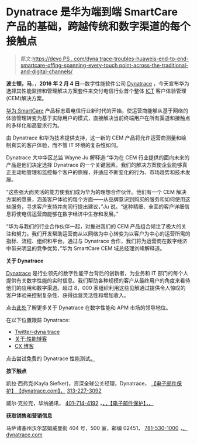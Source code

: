 # Dynatrace 是华为端到端 SmartCare 产品的基础，跨越传统和数字渠道的每个接触点

> 原文:[https://devo PS . com/dyna trace-troubles-huaweis-end-to-end-smartcare-offing-spanning-every-touch point-across-the-traditional-and-digital-channels/](https://devops.com/dynatrace-underpins-huaweis-end-to-end-smartcare-offering-spanning-every-touchpoint-across-traditional-and-digital-channels/)

**波士顿，马**，，**2016 年 2 月 4 日**—数字性能软件公司 [Dynatrace](http://dynatrace.pr-optout.com/Tracking.aspx?Data=HHL%3d%3e.43.CP%3f%401A9%3d%2b%3c4.LP%3f%40083%3a&RE=MC&RI=4344600&Preview=False&DistributionActionID=1079&Action=Follow+Link) ，今天宣布华为选择其性能监控和管理解决方案套件来交付电信行业首个整体 [ICT](http://dynatrace.pr-optout.com/Tracking.aspx?Data=HHL%3d%3e.43.CP%3f%401A9%3d%2b%3c4.LP%3f%40083%3a&RE=MC&RI=4344600&Preview=False&DistributionActionID=1078&Action=Follow+Link) 客户体验管理(CEM)解决方案。

[华为 SmartCare](http://dynatrace.pr-optout.com/Tracking.aspx?Data=HHL%3d%3e.43.CP%3f%401A9%3d%2b%3c4.LP%3f%40083%3a&RE=MC&RI=4344600&Preview=False&DistributionActionID=1077&Action=Follow+Link) 产品标志着电信行业新时代的开始，使运营商能够从基于网络的体验管理转变为基于实际用户的模式，直接解决当前终端用户在所有渠道和接触点的多样化和高要求行为。

由 Dynatrace 和华为技术提供支持，这一新的 CEM 产品将允许运营商测量和绘制真实的客户体验，而不管 IT 环境的复杂性如何。

Dynatrace 大中华区总监 Wayne Ju 解释道:“华为在 CEM 行业提供的面向未来的产品是他们决定选择 Dynatrace 的一个关键因素。我们的解决方案使企业能够真正主动地管理和监控每个客户的旅程，并适应不断变化的行为、市场趋势和技术发展。

“这些强大而灵活的能力使我们成为华为的理想合作伙伴。他们有一个 CEM 解决方案的愿景，涵盖客户体验的每个方面——从品牌意识到购买的服务和如何使用这些服务，寻求客户支持并向同行提出建议，”Ju 说。“这种精细、全面的客户详细信息将使电信运营商能够在数字经济中生存和发展。”

“华为与我们的行业合作伙伴一起，对推进我们的 CEM 产品组合倾注了极大的关注和努力。我们开发帮助运营商从以网络为中心转变为以客户为中心的运营所需的指标、流程、组织和平台。通过与 Dynatrace 合作，我们将为运营商在数字经济中带来明显的竞争优势，”华为 SmartCare CEM 域总经理刘峰解释道。

**关于 Dynatrace**

[Dynatrace](http://dynatrace.pr-optout.com/Tracking.aspx?Data=HHL%3d%3e.43.CP%3f%401A9%3d%2b%3c4.LP%3f%40083%3a&RE=MC&RI=4344600&Preview=False&DistributionActionID=1076&Action=Follow+Link) 是行业领先的数字性能平台背后的创新者，为业务和 IT 部门的每个人提供有关数字性能的实时信息。我们帮助各种规模的客户从最终用户的角度来看待他们的应用和数字渠道。超过 8，000 家组织利用这些见解通过提供令人惊叹的客户体验来控制复杂性、获得运营灵活性和增加收入。

点击[此处](http://dynatrace.pr-optout.com/Tracking.aspx?Data=HHL%3d%3e.43.CP%3f%401A9%3d%2b%3c4.LP%3f%40083%3a&RE=MC&RI=4344600&Preview=False&DistributionActionID=1075&Action=Follow+Link)了解更多关于 Dynatrace 在数字性能和 APM 市场的领导地位。

在以下位置跟踪 Dynatrace:

*   [Twitter–dyna trace](http://dynatrace.pr-optout.com/Tracking.aspx?Data=HHL%3d%3e.43.CP%3f%401A9%3d%2b%3c4.LP%3f%40083%3a&RE=MC&RI=4344600&Preview=False&DistributionActionID=1074&Action=Follow+Link)
*   [关于:性能博客](http://dynatrace.pr-optout.com/Tracking.aspx?Data=HHL%3d%3e.43.CP%3f%401A9%3d%2b%3c4.LP%3f%40083%3a&RE=MC&RI=4344600&Preview=False&DistributionActionID=1073&Action=Follow+Link)
*   [CX 博客](http://dynatrace.pr-optout.com/Tracking.aspx?Data=HHL%3d%3e.43.CP%3f%401A9%3d%2b%3c4.LP%3f%40083%3a&RE=MC&RI=4344600&Preview=False&DistributionActionID=1072&Action=Follow+Link)

点击尝试免费的 Dynatrace 性能测试[。](http://dynatrace.pr-optout.com/Tracking.aspx?Data=HHL%3d%3e.43.CP%3f%401A9%3d%2b%3c4.LP%3f%40083%3a&RE=MC&RI=4344600&Preview=False&DistributionActionID=1071&Action=Follow+Link)

**按下触点**

凯拉·西弗克(Kayla Siefker)，资深全球公关经理，Dynatrace， [【电子邮件保护】<wbr>【dynatrace.com】，](/cdn-cgi/l/email-protection#385359415459164b515d5e535d4a785c4156594c4a595b5d165b5755) [313-227-3092](tel:313-227-3092)

威尔·克拉克，华纳通讯， [401-714-4192](tel:401-714-4192) ，[，，【电子邮件保护】，，](/cdn-cgi/l/email-protection#b7c0dedbdbf7c0d6c5d9d2c5c7c599d4d8da)

**获取销售和营销信息**

马萨诸塞州沃尔瑟姆威曼街 404 号，500 室，邮编 02451， [781-530-1000](tel:781-530-1000) ，[。<wbr>dynatrace.com](http://dynatrace.pr-optout.com/Tracking.aspx?Data=HHL%3d%3e.43.CP%3f%401A9%3d%2b%3c4.LP%3f%40083%3a&RE=MC&RI=4344600&Preview=False&DistributionActionID=1070&Action=Follow+Link)